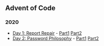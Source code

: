 ## Advent of Code

### 2020
* [Day 1: Report Repair](https://adventofcode.com/2020/day/1) - [Part1](https://github.com/senthil1216/adventures/blob/main/2020/day_1/part1.rb) [Part2](https://github.com/senthil1216/adventures/blob/main/2020/day_1/part2.rb)
* [Day 2: Password Philosophy](https://adventofcode.com/2020/day/2) - [Part1](https://github.com/senthil1216/adventures/blob/main/2020/day_2/part1.rb) [Part2](https://github.com/senthil1216/adventures/blob/main/2020/day_2/part2.rb)
